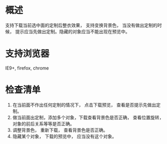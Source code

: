 # 概述

支持下载当前选中面的定制后整衣效果， 支持变换背景色， 当没有做出定制的时候， 提示应当先做出定制。隐藏的对象应当不能出现在预览中。

# 支持浏览器

IE9+, firefox, chrome

# 检查清单

1. 在当前面不作出任何定制的情况下， 点击下载预览， 查看是否提示先做出定制。
2. 做当前面出定制，添加多个对象，下载查看背景色是否正确， 查看位置旋转， 对象的前后关系等等是否正确。
3. 调整背景色， 重新下载， 查看背景色是否正确。
4. 隐藏某个对象， 下载的预览中， 应当没有这个对象。
